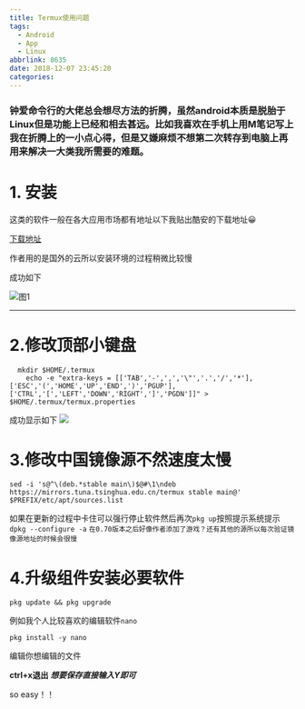 ```yaml
---
title: Termux使用问题
tags:
  - Android
  - App
  - Linux
abbrlink: 8635
date: 2018-12-07 23:45:20
categories:
---
```


### 钟爱命令行的大佬总会想尽方法的折腾，虽然android本质是脱胎于Linux但是功能上已经和相去甚远。比如我喜欢在手机上用M笔记写上我在折腾上的一小点心得，但是又嫌麻烦不想第二次转存到电脑上再用来解决一大类我所需要的难题。

<!--more-->

# 1. 安装

这类的软件一般在各大应用市场都有地址以下我贴出酷安的下载地址😀

[下载地址](https://www.coolapk.com/apk/com.termux)

作者用的是国外的云所以安装环境的过程稍微比较慢

成功如下

![图1](https://ws1.sinaimg.cn/large/005Xh6Nfgy1fxymn8s00dj30u01qcae4.jpg)

------


# 2.修改顶部小键盘
```
  mkdir $HOME/.termux
	echo -e "extra-keys = [['TAB','-',',','\"','.','/','*'],['ESC','(','HOME','UP','END',')','PGUP'],['CTRL','[','LEFT','DOWN','RIGHT',']','PGDN']]" > $HOME/.termux/termux.properties
```
成功显示如下
![](https://i.loli.net/2019/10/20/yFxH1LSiCXgqPto.jpg)

# 3.修改中国镜像源不然速度太慢
```
sed -i 's@^\(deb.*stable main\)$@#\1\ndeb https://mirrors.tuna.tsinghua.edu.cn/termux stable main@' $PREFIX/etc/apt/sources.list
```
如果在更新的过程中卡住可以强行停止软件然后再次`pkg up`按照提示系统提示`dpkg --configure -a`
`在0.70版本之后好像作者添加了游戏？还有其他的源所以每次验证镜像源地址的时候会很慢`

# 4.升级组件安装必要软件

```
pkg update && pkg upgrade
```

例如我个人比较喜欢的编辑软件`nano`

```
pkg install -y nano
```

编辑你想编辑的文件

**ctrl+x退出** ***想要保存直接输入Y即可***

so  easy！！


